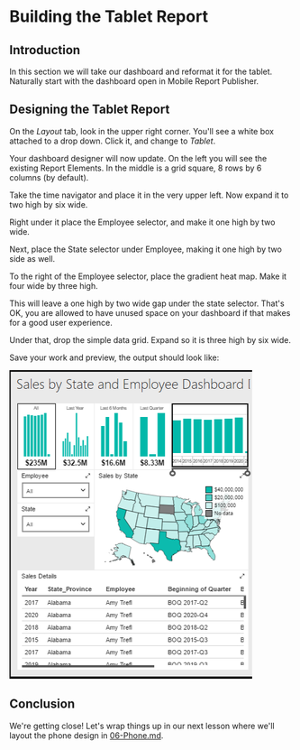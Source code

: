 # Building the Tablet Report

## Introduction

In this section we will take our dashboard and reformat it for the tablet. Naturally start with the dashboard open in Mobile Report Publisher.

## Designing the Tablet Report

On the _Layout_ tab, look in the upper right corner. You'll see a white box attached to a drop down. Click it, and change to _Tablet_.

Your dashboard designer will now update. On the left you will see the existing Report Elements. In the middle is a grid square, 8 rows by 6 columns (by default).

Take the time navigator and place it in the very upper left. Now expand it to two high by six wide.

Right under it place the Employee selector, and make it one high by two wide.

Next, place the State selector under Employee, making it one high by two side as well.

To the right of the Employee selector, place the gradient heat map. Make it four wide by three high.

This will leave a one high by two wide gap under the state selector. That's OK, you are allowed to have unused space on your dashboard if that makes for a good user experience.

Under that, drop the simple data grid. Expand so it is three high by six wide.

Save your work and preview, the output should look like:

![Table Preview](./../images/sales-by-state-employee-007.png)

## Conclusion

We're getting close! Let's wrap things up in our next lesson where we'll layout the phone design in [06-Phone.md](06-Phone.md).